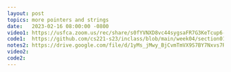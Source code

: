 ```yaml
---
layout: post
topics: more pointers and strings
date:   2023-02-16 08:00:00 -0800
video1: https://usfca.zoom.us/rec/share/s0fYVNXD8vc44sygsaFR7G3KeTcup6-l_RwLvkGVnjSRM0lM0jUzCK0q5aqUIVZ2.GFNNn4kcCGAZ2GsI
code1:  https://github.com/cs221-s23/inclass/blob/main/week04/section01/
notes2: https://drive.google.com/file/d/1yMs_jMwy_BjCvmTmVX9S7BY7Nxvs7RlD/view?usp=share_link
video2:
code2:  
---
```

